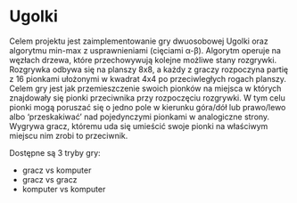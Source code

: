# Ugolki
Celem projektu jest zaimplementowanie gry dwuosobowej Ugolki oraz algorytmu min-max z usprawnieniami (cięciami α-β). Algorytm operuje na węzłach drzewa, które 
przechowywują kolejne możliwe stany rozgrywki.
Rozgrywka odbywa się na planszy 8x8, a każdy z graczy rozpoczyna partię z 16 pionkami
ułożonymi w kwadrat 4x4 po przeciwległych rogach planszy. Celem gry jest jak 
przemieszczenie swoich pionków na miejsca w których znajdowały się pionki przeciwnika 
przy rozpoczęciu rozgrywki. W tym celu pionki mogą poruszać się o jedno pole w kierunku 
góra/dół lub prawo/lewo albo ‘przeskakiwać’ nad pojedynczymi pionkami w analogiczne 
strony. Wygrywa gracz, któremu uda się umieścić swoje pionki na właściwym miejscu nim 
zrobi to przeciwnik.


Dostępne są 3 tryby gry:
* gracz vs komputer
* gracz vs gracz
* komputer vs komputer
